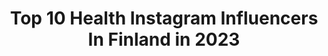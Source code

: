 ---
title: Top 10 Health Instagram Influencers In Finland in 2023
description: >-
  Find top health Instagram influencers in Finland in 2023. Most popular hashtags: #ootd #helsinki #weekendvibes #monday.
platform: Instagram
hits: 56
text_top: See the most popular Instagram accounts on inBeat.
text_bottom: Our database aggregates 56 Instagram influencers like this in Finland for you to connect with.
profiles:
  - username: "viivivalokainen"
    fullname: >-
      V I I V I
    bio: >-
      📍Helsinki, FIN 🇫🇮 | Mom🖤 Dailylife+Outfits Building My Body🏋🏼‍♀️🥗 Growing My Mind🌱 From Skinny To➡️Fit, Healthy & Strong💪🏽 Studying To Be A Paramedic🚑
    location: "Finland"
    followers: 9386
    engagement: 805
    commentsToLikes: 0.166355
    id: ck6tzivyg9ym50j71u8cq50gx
    verified: false
    hashtags: "#koti, #helsinki, #barn, #perhe"
  - username: "vilmabergenheim"
    fullname: >-
      Vilma Bergenheim
    bio: >-
      •Mother•FashionModel•HealthCoach •Brand Ambassador 💇🏼‍♀️ @cutrinfinland •My jewellery collection 💎@natalinajewellery
    location: "Finland"
    followers: 8685
    engagement: 436
    commentsToLikes: 0.058229
    id: ck15rhcxs7xtu0i1950h06xcx
    verified: false
    hashtags: "#outfit, #style, #hmxme, #ootd"
  - username: "linden.emilia"
    fullname: >-
      Emilia Lindén 🇸🇪🇫🇮
    bio: >-
      Nature,gym & delicious healthy food🙏 #CoachEmilia #FitnerizeNutrition Beachworkouts in Hanko 🏖 📧Fitnerize@hotmail.com
    location: "Finland"
    followers: 36322
    engagement: 387
    commentsToLikes: 0.011638
    id: ck0w1mxq1k4n60i194231cxqm
    verified: false
    hashtags: "#coachemilia, #weekend, #coachoffduty, #monday"
  - username: "aliisavilhelmiina"
    fullname: >-
      Aℓiiѕα M. ╳ Fitness lifestyle
    bio: >-
      ✘ 20 | Healthy lifestyle lover ✘ International Marketing & Accounting student @ Åbo Akademi University 🇫🇮🇸🇪 🌸 @myproteinfi athlete, -33% ”ALIISAMP”
    location: "Finland"
    followers: 2633
    engagement: 1582
    commentsToLikes: 0.037841
    id: ck5zymh4ea4xb0i14esti03dv
    verified: false
    hashtags: "#myproteinfi, #fuelyourambition, #myprotein, #owowkit"
  - username: "veerabianca"
    fullname: >-
      VEERA BIANCA »
    bio: >-
      Traveller & Health Coach Blogger from Helsinki Changed my life: -35kg ⋙ veera@veerabianca.com 🐶: @sheltiesydney
    location: "Finland"
    followers: 35126
    engagement: 211
    commentsToLikes: 0.018360
    id: ck14lqh86vz8h0i19952flo07
    verified: false
    hashtags: "#zalandostyle, #pysyrytmissa, #ad, #pysylujana"
  - username: "anettevirkki"
    fullname: >-
      Anette Virkki
    bio: >-
      💙 Welcome to my visual diary! 🌍 Flight attendant🇫🇮 🏋🏻‍♀️ Healthy lifestyle ✖️My only account!✨
    location: "Finland"
    followers: 2315
    engagement: 1366
    commentsToLikes: 0.039204
    id: ckap1qggcvog30i78hyvuj6qx
    verified: false
    hashtags: "#throwback, #summertime, #olkap, #goodvibes"
  - username: "petra.mustonen"
    fullname: >-
      Petra
    bio: >-
      Fitness and healthy lifestyle✨ 🙆🏼‍♀️23 📍Finland 👟 @icaniwill 20% off ’PETRAM20’ 🥾 Team @revolutionrace
    location: "Finland"
    followers: 3413
    engagement: 1948
    commentsToLikes: 0.103756
    id: ck6uhiee59amf0j719jqsu1n4
    verified: false
    hashtags: "#vappu, #kotkafitnesscup, #vappu2020, #peakweek"
  - username: "minna_vauhkonen"
    fullname: >-
      Food Photography - Minna
    bio: >-
      ✨ foodphotography and styling, recipe development, cookbooks 🇫🇮 Helsinki⠀⠀ ⠀⠀ 🌱 vegetarian food & healthy dessert inspiration 📷 DM for collaborations
    location: "Finland"
    followers: 5682
    engagement: 1206
    commentsToLikes: 0.141372
    id: ckaosb0jyqx4b0i78yui9xiie
    verified: false
    hashtags: "#eatcaptureshare, #foodisourpower, #negativespacefoodphoto, #craftafoodstory"
  - username: "vanelja"
    fullname: >-
      VANELJA | by Virpi Mikkonen
    bio: >-
      🌾 Inspiring towards calm, gratitude & good-vibe cuisine 🦢 Wellness artist ∽ Best selling author ∽ Health Coach 🪐 Helsinki. Get my FREE ebook ⤵︎
    location: "Finland"
    followers: 161626
    engagement: 156
    commentsToLikes: 0.037259
    id: ck0w5lnd1498u0i197kec14dz
    verified: true
    hashtags: "#iittala, #smarket, #collab, #valitsevapaasti"
  - username: "tuuliatalvio"
    fullname: >-
      TUULIA TALVIO
    bio: >-
      healthy living ✵✧✵ good vibes Helsinki, Finland hello@tuulia.co
    location: "Finland"
    followers: 23612
    engagement: 263
    commentsToLikes: 0.027239
    id: ck55k2sv7ybmu0i11n435241o
    verified: false
    hashtags: "#foodin, #vegan, #tuuliablog, #nourish"
---